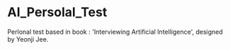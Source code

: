 # AI_Persolal_Test
Perlonal test based in book : 'Interviewing Artificial Intelligence', designed by Yeonji Jee.
